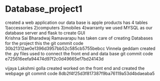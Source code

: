 # Database_project1
created a web application 
our data base is apple products  has 4 tables 1)accessories 2)computers 3)mobiles 4)warranty 
we used MYSQL as our database server and flask to create GUI  
Krishna Sai Bharadwaj Ramavarapu has taken care of creating Databases for the project
this the git commit code 30b21312ae0e1396d3957bb52c585cb5755bebcc
Vinnela geddam created the .py files used to connect the front end and data base
git commit code  e725616eefa94474d97f2c0d49665ef7bd24143d

vijaya Lakshmi golla created worked on the front end and created the webpage
git commit code  8db2f4f25d3f817387f9ba76119a53d4bdaeaba5
